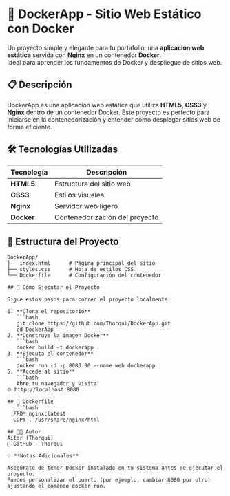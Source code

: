 # 🐳 DockerApp - Sitio Web Estático con Docker

Un proyecto simple y elegante para tu portafolio: una **aplicación web estática** servida con **Nginx** en un contenedor **Docker**.  
Ideal para aprender los fundamentos de Docker y despliegue de sitios web.

## 📋 Descripción

DockerApp es una aplicación web estática que utiliza **HTML5**, **CSS3** y **Nginx** dentro de un contenedor Docker. Este proyecto es perfecto para iniciarse en la contenedorización y entender cómo desplegar sitios web de forma eficiente.

## 🛠️ Tecnologías Utilizadas

| Tecnología   | Descripción                     |
|--------------|---------------------------------|
| **HTML5**    | Estructura del sitio web        |
| **CSS3**     | Estilos visuales                |
| **Nginx**    | Servidor web ligero             |
| **Docker**   | Contenedorización del proyecto  |

## 📂 Estructura del Proyecto
```plaintext
DockerApp/
├── index.html      # Página principal del sitio
├── styles.css      # Hoja de estilos CSS
└── Dockerfile      # Configuración del contenedor

## 🚀 Cómo Ejecutar el Proyecto

Sigue estos pasos para correr el proyecto localmente:

1. **Clona el repositorio**  
   ```bash
   git clone https://github.com/Thorqui/DockerApp.git
   cd DockerApp
2. **Construye la imagen Docker**
   ```bash
   docker build -t dockerapp .
3. **Ejecuta el contenedor**
   ```bash
   docker run -d -p 8080:80 --name web dockerapp
5. **Accede al sitio**
   ```bash
   Abre tu navegador y visita:
🌐 http://localhost:8080

## 🧱 Dockerfile
   ```bash
  FROM nginx:latest
  COPY . /usr/share/nginx/html

## 👨‍💻 Autor
Aitor (Thorqui)
🔗 GitHub - Thorqui

💡 **Notas Adicionales**

Asegúrate de tener Docker instalado en tu sistema antes de ejecutar el proyecto.
Puedes personalizar el puerto (por ejemplo, cambiar 8080 por otro) ajustando el comando docker run.



